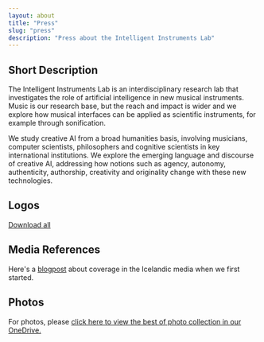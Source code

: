 ```yaml
---
layout: about
title: "Press"
slug: "press"
description: "Press about the Intelligent Instruments Lab"
---
```


<!-- <script>
  import CaptionedImage from "../components/Images/CaptionedImage.svelte"
</script> -->

## **Short Description**

The Intelligent Instruments Lab is an interdisciplinary research lab that investigates the role of artificial intelligence in new musical instruments. Music is our research base, but the reach and impact is wider and we explore how musical interfaces can be applied as scientific instruments, for example through sonification.

We study creative AI from a broad humanities basis, involving musicians, computer scientists, philosophers and cognitive scientists in key international institutions. We explore the emerging language and discourse of creative AI, addressing how notions such as agency, autonomy, authenticity, authorship, creativity and originality change with these new technologies.
</br>

## **Logos**



<a href="http://users.sussex.ac.uk/~thm21/thor/iil/iil_logos.zip" target="_blank"> Download all</a>
</br>

## **Media References**

Here's a <a href="https://iil.is/news/icelandic-news" target="_blank">blogpost</a> about coverage in the Icelandic media when we first started. 
</br>

## **Photos**

For photos, please <a href="https://listahaskoliislands-my.sharepoint.com/:f:/g/personal/thor_magnusson_lhi_is/Eo7hKp4DCTtDn7aEZ88W_z4BVAe16xEW9u9NBLzwz44y5w?e=cYIMDs" target="_blank"> click here to view the best of photo collection in our OneDrive.</a>
</br>
